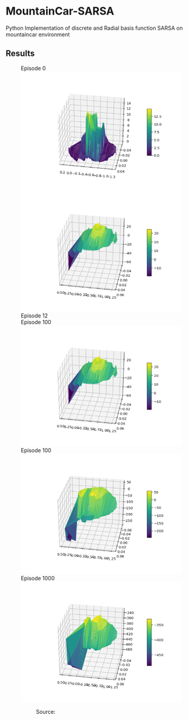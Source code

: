 # MountainCar-SARSA
Python Implementation of discrete and Radial basis function SARSA on mountaincar environment

## Results
<figure>
  <figcaption> Episode 0 </figcaption>
  <img align="left" img src="images/animated_volcano0.gif" width="425"> <img align="right" img src="images/animated_volcano12.gif" width="425" title="Episode 12">
  <figcaption> Episode 12 </figcaption> <figcaption> Episode 100 </figcaption>
  <img src="images/animated_volcano12.gif" width="425" title="Episode 12">
  <figcaption> Episode 100 </figcaption>
  <img src="images/animated_volcano104.gif" width="425" title="Episode 100">
  <figcaption> Episode 1000 </figcaption>
  <img src="images/animated_volcano.gif" width="425" title="Episode 1000">
<figure>
Source: 
